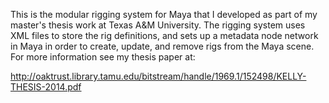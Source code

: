 This is the modular rigging system for Maya that I developed as part of my master's thesis work at Texas A&M University. The rigging system uses XML files to store the rig definitions, and sets up a metadata node network in Maya in order to create, update, and remove rigs from the Maya scene. For more information see my thesis paper at:

http://oaktrust.library.tamu.edu/bitstream/handle/1969.1/152498/KELLY-THESIS-2014.pdf
